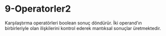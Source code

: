 # 9-Operatorler2
Karşılaştırma  operatörleri  boolean sonuç döndürür. İki operand’ın birbirleriyle olan ilişkilerini kontrol ederek mantıksal sonuçlar üretmektedir. 
